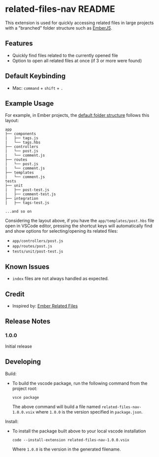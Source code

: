 # related-files-nav README

This extension is used for quickly accessing related files in large projects
with a "branched" folder structure such as [EmberJS](https://emberjs.com/).

## Features

* Quickly find files related to the currently opened file
* Option to open all related files at once (if 3 or more were found)

## Default Keybinding

* Mac: `command` + `shift` + `.`

## Example Usage

For example, in Ember projects, the
[default folder structure](https://cli.emberjs.com/release/advanced-use/project-layouts/)
follows this layout:

```
app
├── components
|   ├── tags.js
|   └── tags.hbs
├── controllers
|   └── post.js
|   └── comment.js
├── routes
|   └── post.js
|   └── comment.js
├── templates
|   └── comment.js
tests
├── unit
|   ├── post-test.js
|   ├── comment-test.js
├── integration
|   ├── tags-test.js

...and so on
```

Considering the layout above, if you have the `app/templates/post.hbs` file open
in VSCode editor, pressing the shortcut keys will automatically find and show
options for selecting/opening its related files:
* `app/controllers/post.js`
* `app/routes/post.js`
* `tests/unit/post-test.js`

## Known Issues

* `index` files are not always handled as expected.

## Credit

* Inspired by: [Ember Related Files](https://marketplace.visualstudio.com/items?itemName=josa.ember-related-files)

## Release Notes

### 1.0.0

Initial release

## Developing

Build:

* To build the vscode package, run the following command from the project root:

  `vsce package`

  The above command will build a file named `related-files-nav-1.0.0.vsix` where
`1.0.0` is the version specified in `package.json`.

Install:

* To install the package built above to your local vscode installation

  `code --install-extension related-files-nav-1.0.0.vsix`

  Where `1.0.0` is the version in the generated filename.